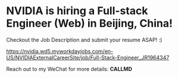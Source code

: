 # NVIDIA is hiring a Full-stack Engineer (Web) in Beijing, China!

Checkout the Job Description and submit your resume ASAP! :)

https://nvidia.wd5.myworkdayjobs.com/en-US/NVIDIAExternalCareerSite/job/Full-Stack-Engineer_JR1964347

Reach out to my WeChat for more details: **CALLMD**
<!--
**gaomd/gaomd** is a ✨ _special_ ✨ repository because its `README.md` (this file) appears on your GitHub profile.

Here are some ideas to get you started:

- 🔭 I’m currently working on ...
- 🌱 I’m currently learning ...
- 👯 I’m looking to collaborate on ...
- 🤔 I’m looking for help with ...
- 💬 Ask me about ...
- 📫 How to reach me: ...
- 😄 Pronouns: ...
- ⚡ Fun fact: ...
-->
